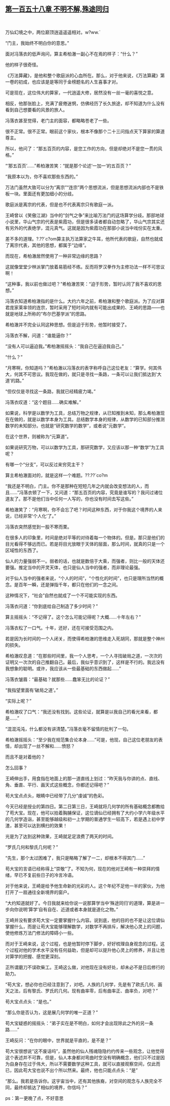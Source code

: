 ## [第一百五十八章 不明不解,殊途同归](https://www.xxbiquge.com/11_11207/9052449.html)
﻿

  万仙幻境之中，两位巅顶逍遥遥遥相对。w?ww.`

  “门主，我始终不明白你的意思。”

  面对冯落衣的低声询问，算主希柏澈一副心不在焉的样子：“什么？”

  他的样子很奇怪。

  《万法算藏》，是他和整个歌庭派的心血所在。那么，对于他来说，《万法算藏》第一卷的初成，也应该是是等同于金榜题名的人生喜事才对。

  可是现在，这位伟大的算家，一代逍遥大修，居然没有一丝一毫的喜悦之意。

  相反，他那张脸上，充满了疲倦迷惘，仿佛经历了长久旅途，却不知道为什么没有看到自己想要看的风景的旅人。

  冯落衣甚至觉得，老门主的面容，都略略苍老了一些。

  很不正常。很不正常。眼前这个家伙，根本不像那个二十三问指点天下算家的算道尊主。

  所以，他问了：“那五百页的内容，是您工作的方向，但是却绝对不是您一贯的风格。”

  “‘那五百页’……”希柏澈苦笑：“就是那个论述‘一加一’的五百页？”

  “我原本以为，你不喜欢那些东西的。”

  万法门虽然大致可以分为“离宗”“连宗”两个思想流派，但是思想流派内部也不是铁板一块。里面还有更加细小的分歧。

  歌庭派是离宗的代表，但是也不代表离宗只有歌庭一派。

  王崎曾以《笑傲江湖》当中的“剑气之争”来比喻万法门的这场算学分歧。那部地球小说里，华山气宗的代表是紫霞功，但是很多读者都自动忽略了，华山气宗其实还有另外的代表绝学，混元真气。这就是因为紫霞功在那部小说当中戏份实在太重。

  差不多的道理。?.??`c?om算主执万法算家之牛耳，他所代表的歌庭，自然也就成了离宗代表，其他的思想，都属于“边缘”。

  而现在，希柏澈居然使用了一种非常边缘的思路？

  这就像堂堂少林派掌门放着易筋经不练。反而将罗汉拳作为主修功法一样不可思议啊！

  “这种事，我以前也做过吧？”希柏澈苦笑：“迫于形势，暂时认同了我不喜欢的思想。”

  冯落衣知道希柏澈指的是什么。大约六年之前，希柏澈和整个歌庭派。为了应对算君庞家莱率领的连宗，暂时采用了短时间内就有可能出成果的、王崎的思路——也就是地球上所称的“布尔巴基学派”的思路。

  希柏澈并不完全认同这种思想。但是迫于形势，他暂时接受了。

  冯落衣不解，问道：“谁能逼你？”

  “没有人可以逼迫我。”希柏澈摇摇头：“我自己在逼迫我自己。”

  “什么？”

  “月寒啊，你知道吗？”希柏澈以冯落衣的表字称呼自己这位老友：“算学。何其伟大，何其不可思议。我现在做的，就只是寻找一条路，一条可以让我们抵达到‘大道’的路。”

  “但仅仅是寻找这一条路，我就已经精疲力竭。”

  冯落衣叹道：“这个题目……确实难解。”

  如果说，科学是以数学为工具，总结万物之规律，从已知推到未知，那么希柏澈现在在做的，就是以数学本身为工具。总结数学本身的规律，从数学的已知部分推测数学的未知部分。也就是“研究数学的数学”，或者说“元数学”。

  在这个世界，则被称为“元算道”。

  如果说研究万物，可以以数学为工具，那研究数学，又应该以那一种“数学”为工具呢？

  有哪一个“分支”，可以反过来穷究主干？

  算主希柏澈面对的，就是这样一个难题。??.??`co?m

  “我还是不明白，门主。你不是那种在短短几年之内就会改变想法的人，而且……”冯落衣顿了一下，又问道：“那五百页的内容，究竟是谁写的？我问过诸位道友了。那不是他们当中任何一人写的，你也没有时间去写这些。”

  希柏澈笑了：“月寒啊，你不会忘了吧？时间这种东西，对于你我这个境界的人来说，已经非常‘个人化’了。”

  冯落衣突然感觉到一股不寒而栗。

  在很多人的印象里，时间是绝对平等的对待着每一个物体的。但是。那只是他们的目光看得不够远而已。若是将目光放眼于天体的层面，那么时间，就真的只是一个区域性的东西了。

  仙人的力量强弱不一。弱者的话，也就是数倍于大乘，而强者，则比一般的天体还要强。推定当中的开灵天体，也只是仙人当中的强者，而非理论最强。

  对于仙人当中的强者来说，“个人的时间”，“个性化的时间”，也只是理所当然的概念。是百年一瞬，还是弹指千年，都只在他们的一念之间。

  这种情况下，“社会”自然也就成了一个不可能实现的东西。

  冯落衣问道：“你到底给自己制造了多少时间？”

  算主摇摇头：“不记得了。这个怎么可能记得呢？大概……十年左右？”

  冯落衣松了一口气。十年，还好，还在可接受范围之内。

  若是因为长时间的一个人闭关，而使得希柏澈的思维走入死胡同，那就是整个神州的损失。

  希柏澈叹息道：“在那些时间里，我一个人思考，一个人寻找破局之道，一次次的证明又一次次的自己推翻自己。最后，我似乎意识到了，这样是不行的。我远没有我想象的聪明。或许，我应该从一些最基础的东西做起……”

  冯落衣皱眉：“最基础？就那些……蠢笨无比的论证？”

  “我指望里面有‘破局之道’。”

  “实际上呢？”

  希柏澈叹了口气：“我还没有找到。这些论证，就算是以我自己的看光来看，都是……”

  “混混沌沌，什么都没有讲清楚。”冯落衣毫不留情的批判了一句。

  希柏澈摇摇头：“至少我在规范集合论本身……”可是，他现，自己这位老朋友的表情，却出现了一丝不解和……愤怒？

  而且不是对着他的？

  怎么回事？

  王崎伸出手，用食指在地面上的那一道直线上划过：“昨天我与你讲的点、直线、角、垂直、平行、画天式这些概念，你都还记得吧？”

  苟大宝点点头，眼睛中已经带了几分“虔诚”的色彩。

  今天已经是授业的第四日。第二日第三日，王崎就将几何学的所有基础概念都教给了苟大宝。现在，他可以拍着胸脯保证，这位谪仙已经拥有了大约小学六年级水平的几何学造诣，甚至能够越级和初一上学期的普通学生一较高下，若是遇上初中学渣，甚至可以达到横扫的效果！

  光是为了达到这种效果，王崎就足足浪费了两天的时间。

  “罗氏几何和黎氏几何呢？”

  “先生，那个太过困难了，我只是略略了解了一二，却根本不得其门……”

  苟大宝的言语已经称得上“崇敬”了。不知为何，现在的他对王崎有一种崇拜的情绪，早已不复前些日子的冷言冷语。

  对于他来说，王崎是给予他生命新的光彩的人。这个年纪不足他一半的家伙，为他打开了一扇通往全新境界的窗户。

  “大约知道就好了。今日我就来给你说一说那算学当中‘殊途同归’的道理，算是进一步向你说明‘算学’自有自在、近道或者本身就是道化之物。”

  王崎并没有要求苟大宝一定要掌握什么内容。说到底，他的目的也不是让这位谪仙掌握什么，而是让苟大宝能够理解数学，对数学不再排斥，解决他心灵上的问题，使他修炼万法门修法的障碍小一些。

  而对于王崎来说，这个过程，也是他暂时停下脚步，好好梳理自身观念的过程。这个过程对他的学术水平没有任何益助，但是却可以提升他心灵上的修养，并且让他对算学的把握、感觉更深刻。

  正所谓磨刀不误砍柴工。王崎这么做，对他现在没有好处，却未必不是日后修行的助力。

  “苟大宝，想必你也已经注意到了，对吧。人族的几何学，先是有了欧氏几何、画天之法，后有黎氏、罗氏的几何。现有曲率零，后有曲率正、曲率负，对吧？”

  苟大宝点点头：“是也。”

  “那么你是否认为，这是展几何学的唯一正道？”

  苟大宝疑惑的摇摇头：“弟子实在是不明白，如何才会出现除此之外的另一条路……”

  王崎反问：“在你的眼中，世界就是平直的，是不是？”

  苟大宝很想说“这不废话吗”，虽然他的仙人残魂隐隐约约传来一些观念，让他觉得这个表述并不可靠，但是，仙人本身都对弯曲时空没有明确概念，他们只不过是因为自身存在过于伟大，所以不需要数学这种工具，就可以直接观察空间，仅此而已，因此苟大宝也说不出个所以然来。最终，他也只能点点头：“是”

  “那么。我若是告诉你。这宇宙当中，还有其他族裔，对空间的观念与人族完全不同，最终却抵达了相似的境界，你信吗？”

  ps：第一更晚了点，不好意思
